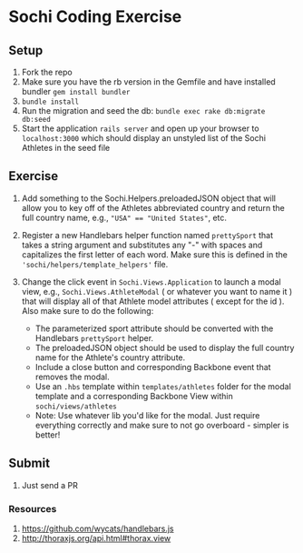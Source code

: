 # Sochi Coding Exercise

## Setup

1. Fork the repo
2. Make sure you have the rb version in the Gemfile and have installed bundler ```gem install bundler```
3. ```bundle install```
4. Run the migration and seed the db: ```bundle exec rake db:migrate db:seed``` 
5. Start the application ```rails server``` and open up your browser to ```localhost:3000``` which should display an unstyled list of the Sochi Athletes in the seed file 

## Exercise

1. Add something to the Sochi.Helpers.preloadedJSON object that will allow you to key off of the Athletes abbreviated country and return the full country name, e.g., ```"USA" == "United States"```, etc.

1. Register a new Handlebars helper function named ```prettySport``` that takes a string argument and substitutes any "-" with spaces and capitalizes the first letter of each word.  Make sure this is defined in the ```'sochi/helpers/template_helpers'``` file.
    
1. Change the click event in ```Sochi.Views.Application``` to launch a modal view, e.g., ```Sochi.Views.AthleteModal``` ( or whatever you want to name it ) that will display all of that Athlete model attributes ( except for the id ).  Also make sure to do the following:
    
    * The parameterized sport attribute should be converted with the Handlebars ```prettySport``` helper.
    * The preloadedJSON object should be used to display the full country name for the Athlete's country attribute.  
    * Include a close button and corresponding Backbone event that removes the modal.
    * Use an ```.hbs``` template within ```templates/athletes``` folder for the modal template and a corresponding Backbone View within ```sochi/views/athletes```
    * Note: Use whatever lib you'd like for the modal.  Just require everything correctly and make sure to not go overboard - simpler is better!

## Submit

1. Just send a PR


### Resources

1. https://github.com/wycats/handlebars.js
2. http://thoraxjs.org/api.html#thorax.view
 

